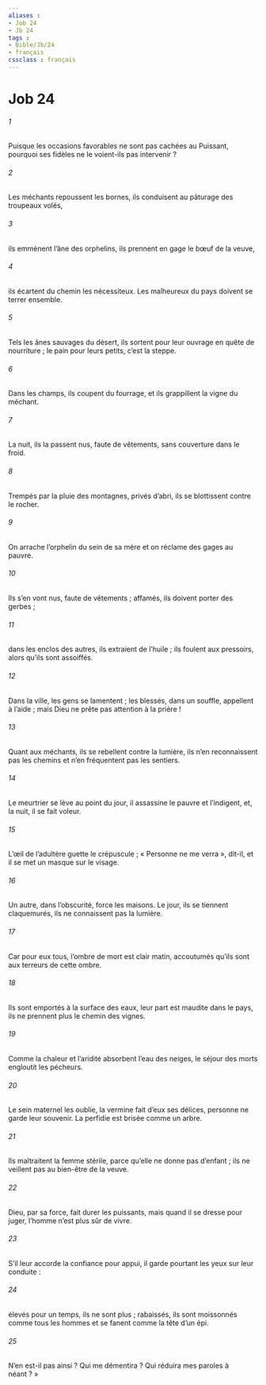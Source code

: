 ```yaml
---
aliases : 
- Job 24
- Jb 24
tags : 
- Bible/Jb/24
- français
cssclass : français
---
```


# Job 24

###### 1
Puisque les occasions favorables ne sont pas cachées au Puissant,
pourquoi ses fidèles ne le voient-ils pas intervenir ?
###### 2
Les méchants repoussent les bornes,
ils conduisent au pâturage des troupeaux volés,
###### 3
ils emmènent l’âne des orphelins,
ils prennent en gage le bœuf de la veuve,
###### 4
ils écartent du chemin les nécessiteux.
Les malheureux du pays doivent se terrer ensemble.
###### 5
Tels les ânes sauvages du désert, ils sortent pour leur ouvrage
en quête de nourriture ;
le pain pour leurs petits, c’est la steppe.
###### 6
Dans les champs, ils coupent du fourrage,
et ils grappillent la vigne du méchant.
###### 7
La nuit, ils la passent nus, faute de vêtements,
sans couverture dans le froid.
###### 8
Trempés par la pluie des montagnes,
privés d’abri, ils se blottissent contre le rocher.
###### 9
On arrache l’orphelin du sein de sa mère
et on réclame des gages au pauvre.
###### 10
Ils s’en vont nus, faute de vêtements ;
affamés, ils doivent porter des gerbes ;
###### 11
dans les enclos des autres, ils extraient de l’huile ;
ils foulent aux pressoirs, alors qu’ils sont assoiffés.
###### 12
Dans la ville, les gens se lamentent ;
les blessés, dans un souffle, appellent à l’aide ;
mais Dieu ne prête pas attention à la prière !
###### 13
Quant aux méchants, ils se rebellent contre la lumière,
ils n’en reconnaissent pas les chemins
et n’en fréquentent pas les sentiers.
###### 14
Le meurtrier se lève au point du jour,
il assassine le pauvre et l’indigent,
et, la nuit, il se fait voleur.
###### 15
L’œil de l’adultère guette le crépuscule ;
« Personne ne me verra », dit-il,
et il se met un masque sur le visage.
###### 16
Un autre, dans l’obscurité, force les maisons.
Le jour, ils se tiennent claquemurés,
ils ne connaissent pas la lumière.
###### 17
Car pour eux tous, l’ombre de mort est clair matin,
accoutumés qu’ils sont aux terreurs de cette ombre.
###### 18
Ils sont emportés à la surface des eaux,
leur part est maudite dans le pays,
ils ne prennent plus le chemin des vignes.
###### 19
Comme la chaleur et l’aridité absorbent l’eau des neiges,
le séjour des morts engloutit les pécheurs.
###### 20
Le sein maternel les oublie,
la vermine fait d’eux ses délices,
personne ne garde leur souvenir.
La perfidie est brisée comme un arbre.
###### 21
Ils maltraitent la femme stérile,
parce qu’elle ne donne pas d’enfant ;
ils ne veillent pas au bien-être de la veuve.
###### 22
Dieu, par sa force, fait durer les puissants,
mais quand il se dresse pour juger,
l’homme n’est plus sûr de vivre.
###### 23
S’il leur accorde la confiance pour appui,
il garde pourtant les yeux sur leur conduite :
###### 24
élevés pour un temps, ils ne sont plus ;
rabaissés, ils sont moissonnés comme tous les hommes
et se fanent comme la tête d’un épi.
###### 25
N’en est-il pas ainsi ? Qui me démentira ?
Qui réduira mes paroles à néant ? »
